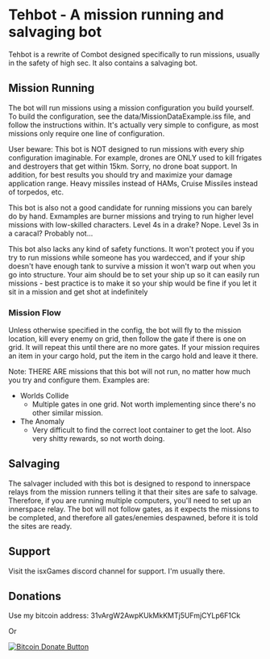 # Tehbot - A mission running and salvaging bot

Tehbot is a rewrite of Combot designed specifically to run missions, usually in the safety of high sec.  It also contains a salvaging bot.

## Mission Running

The bot will run missions using a mission configuration you build yourself.  To build the configuration, see the data/MissionDataExample.iss file, and follow the instructions within.  It's actually very simple to configure, as most missions only require one line of configuration.

User beware: This bot is NOT designed to run missions with every ship configuration imaginable.  For example, drones are ONLY used to kill frigates and destroyers that get within 15km.  Sorry, no drone boat support.  In addition, for best results you should try and maximize your damage application range.  Heavy missiles instead of HAMs, Cruise Missiles instead of torpedos, etc.

This bot is also not a good candidate for running missions you can barely do by hand.  Exmamples are burner missions and trying to run higher level missions with low-skilled characters.  Level 4s in a drake?  Nope.  Level 3s in a caracal?  Probably not...

This bot also lacks any kind of safety functions.  It won't protect you if you try to run missions while someone has you wardecced, and if your ship doesn't have enough tank to survive a mission it won't warp out when you go into structure.  Your aim should be to set your ship up so it can easily run missions - best practice is to make it so your ship would be fine if you let it sit in a mission and get shot at indefinitely

### Mission Flow

Unless otherwise specified in the config, the bot will fly to the mission location, kill every enemy on grid, then follow the gate if there is one on grid.  It will repeat this until there are no more gates.  If your mission requires an item in your cargo hold, put the item in the cargo hold and leave it there.

Note: THERE ARE missions that this bot will not run, no matter how much you try and configure them.  Examples are:  

 - Worlds Collide
   - Multiple gates in one grid.  Not worth implementing since there's no other similar mission.
 - The Anomaly
   - Very difficult to find the correct loot container to get the loot.  Also very shitty rewards, so not worth doing.

## Salvaging

The salvager included with this bot is designed to respond to innerspace relays from the mission runners telling it that their sites are safe to salvage.  Therefore, if you are running multiple computers, you'll need to set up an innerspace relay.  The bot will not follow gates, as it expects the missions to be completed, and therefore all gates/enemies despawned, before it is told the sites are ready.

## Support

Visit the isxGames discord channel for support.  I'm usually there.

## Donations

Use my bitcoin address:  31vArgW2AwpKUkMkKMTj5UFmjCYLp6F1Ck

Or

[![Bitcoin Donate Button](https://i.stack.imgur.com/MnQ6V.png)](https://isxgames.github.io/Tehbot/bitcoin-redirect.html)